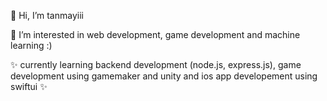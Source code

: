 👋 Hi, I’m tanmayiii

👀 I’m interested in web development, game development and machine learning :)

✨ currently learning backend development (node.js, express.js), game development using gamemaker and unity and ios app developement using swiftui ✨


<!---
tanmaayiiiii/tanmaayiiiii is a ✨ special ✨ repository because its `README.md` (this file) appears on your GitHub profile.
You can click the Preview link to take a look at your changes.
--->
